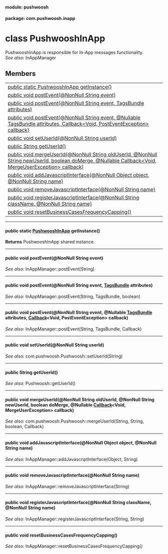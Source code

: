 
#### module: pushwoosh  

#### package: com.pushwoosh.inapp  

# <a name="heading"></a>class PushwooshInApp  
PushwooshInApp is responsible for In-App messages functionality.<br/><em>See also:</em> InAppManager 
## Members  

<table>
	<tr>
		<td><a href="#1ac886f1082fb2462f15a94729a6d442f0">public static PushwooshInApp getInstance()</a></td>
	</tr>
	<tr>
		<td><a href="#1a46ceeb2bdfa70f1556ae9d1755089f4a">public void postEvent(@NonNull String event)</a></td>
	</tr>
	<tr>
		<td><a href="#1ac4f379b76b87440194b3f2025e6619e5">public void postEvent(@NonNull String event, TagsBundle attributes)</a></td>
	</tr>
	<tr>
		<td><a href="#1af2304aece7a98931d1140f803d064f36">public void postEvent(@NonNull String event, @Nullable TagsBundle attributes, Callback&lt;Void, PostEventException&gt; callback)</a></td>
	</tr>
	<tr>
		<td><a href="#1a69cdb1592ad7640a49ba8bac8a14d54d">public void setUserId(@NonNull String userId)</a></td>
	</tr>
	<tr>
		<td><a href="#1a0b6e5f6e94e5fc09262da3fdb6fa82af">public String getUserId()</a></td>
	</tr>
	<tr>
		<td><a href="#1ab7eba48be74fc3b9626d4bdfe2e87f82">public void mergeUserId(@NonNull String oldUserId, @NonNull String newUserId, boolean doMerge, @Nullable Callback&lt;Void, MergeUserException&gt; callback)</a></td>
	</tr>
	<tr>
		<td><a href="#1a07b59127b358b800ab586e1dcf7c46b3">public void addJavascriptInterface(@NonNull Object object, @NonNull String name)</a></td>
	</tr>
	<tr>
		<td><a href="#1a109af9272f4013f83d7cf79578695c53">public void removeJavascriptInterface(@NonNull String name)</a></td>
	</tr>
	<tr>
		<td><a href="#1adbdc7ed0b2b8fb49ace8a54eac9be681">public void registerJavascriptInterface(@NonNull String className, @NonNull String name)</a></td>
	</tr>
	<tr>
		<td><a href="#1a88e86887934438f4d4b1cc71a8171046">public void resetBusinessCasesFrequencyCapping()</a></td>
	</tr>
</table>


----------  
  

#### <a name="1ac886f1082fb2462f15a94729a6d442f0"></a>public static <a href="#heading">PushwooshInApp</a> getInstance()  
<strong>Returns</strong> PushwooshInApp shared instance. 

----------  
  

#### <a name="1a46ceeb2bdfa70f1556ae9d1755089f4a"></a>public void postEvent(@NonNull String event)  
<em>See also:</em> InAppManager::postEvent(String) 

----------  
  

#### <a name="1ac4f379b76b87440194b3f2025e6619e5"></a>public void postEvent(@NonNull String event, <a href="../tags/TagsBundle.md">TagsBundle</a> attributes)  
<em>See also:</em> InAppManager::postEvent(String, TagsBundle, boolean) 

----------  
  

#### <a name="1af2304aece7a98931d1140f803d064f36"></a>public void postEvent(@NonNull String event, @Nullable <a href="../tags/TagsBundle.md">TagsBundle</a> attributes, <a href="../function/Callback.md">Callback</a>&lt;Void, PostEventException&gt; callback)  
<em>See also:</em> InAppManager::postEvent(String, TagsBundle, Callback) 

----------  
  

#### <a name="1a69cdb1592ad7640a49ba8bac8a14d54d"></a>public void setUserId(@NonNull String userId)  
<em>See also:</em> com.pushwoosh.Pushwoosh::setUserId(String) 

----------  
  

#### <a name="1a0b6e5f6e94e5fc09262da3fdb6fa82af"></a>public String getUserId()  
<em>See also:</em> Pushwoosh::getUserId() 

----------  
  

#### <a name="1ab7eba48be74fc3b9626d4bdfe2e87f82"></a>public void mergeUserId(@NonNull String oldUserId, @NonNull String newUserId, boolean doMerge, @Nullable <a href="../function/Callback.md">Callback</a>&lt;Void, MergeUserException&gt; callback)  
<em>See also:</em> com.pushwoosh.Pushwoosh::mergeUserId(String, String, boolean, Callback) 

----------  
  

#### <a name="1a07b59127b358b800ab586e1dcf7c46b3"></a>public void addJavascriptInterface(@NonNull Object object, @NonNull String name)  
<em>See also:</em> InAppManager::addJavascriptInterface(Object, String) 

----------  
  

#### <a name="1a109af9272f4013f83d7cf79578695c53"></a>public void removeJavascriptInterface(@NonNull String name)  
<em>See also:</em> InAppManager::removeJavascriptInterface(String) 

----------  
  

#### <a name="1adbdc7ed0b2b8fb49ace8a54eac9be681"></a>public void registerJavascriptInterface(@NonNull String className, @NonNull String name)  
<em>See also:</em> InAppManager::registerJavascriptInterface(String, String) 

----------  
  

#### <a name="1a88e86887934438f4d4b1cc71a8171046"></a>public void resetBusinessCasesFrequencyCapping()  
<em>See also:</em> InAppManager::resetBusinessCasesFrequencyCapping() 